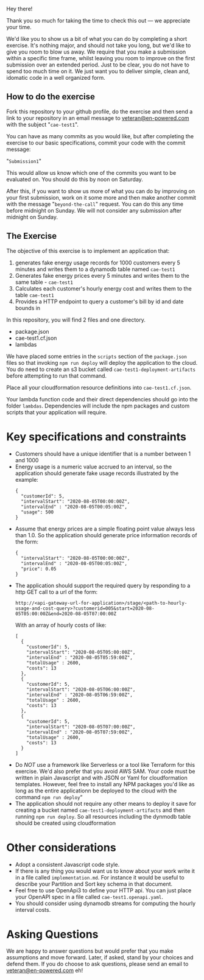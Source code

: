 Hey there!

Thank you so much for taking the time to check this out — we appreciate your
time.

We'd like you to show us a bit of what you can do by completing a short
exercise. It's nothing major, and should not take you long, but we'd like to give
you room to blow us away. We require that you make a submission within a
specific time frame, whilst leaving you room to improve on the first
submission over an extended period. Just to be clear, you do not have to spend
too much time on it. We just want you to deliver simple, clean and, idomatic code
in a well organized form.

## How to do the exercise

Fork this repository to your github profile, do the exercise and then send a
link to your repository in an email message to veteran@en-powered.com with the
subject "``cae-test1``".

You can have as many commits as you would like, but after completing the exercise
to our basic specifications, commit your code with the commit message:

"``Submission1``"

This would allow us know which one of the commits you want to be evaluated on.
You should do this by noon on Saturday.

After this, if you want to show us more of what you can do by improving on your
first submission, work on it some more and then make another commit with the
message "``beyond-the-call``"
request. You can do this any time before midnight on Sunday. We will not
consider any submission after midnight on Sunday.

## The Exercise

The objective of this exercise is to implement an application that:

1. generates fake energy usage records for 1000 customers every 5 minutes and
   writes them to a dynamodb table named ``cae-test1``
2. Generates fake energy prices every 5 minutes and writes them to the same
   table - ``cae-test1``
3. Calculates each customer's hourly energy cost and writes them to the table
   ``cae-test1``
4. Provides a HTTP endpoint to query a customer's bill by id and date bounds in


In this repository, you will find 2 files and one directory.
- package.json
- cae-test1.cf.json
- lambdas

We have placed some entries in the ``scripts`` section of the ``package.json``
files so that invoking ``npm run deploy`` will deploy the application to the
cloud. You do need to create an s3 bucket called ``cae-test1-deployment-artifacts``
before attempting to run that command.

Place all your cloudformation resource definitions into ``cae-test1.cf.json``.

Your lambda function code and their direct dependencies should go into the
folder ``lambdas``. Dependencies will include the npm packages and custom
scripts that your application will require.

# Key specifications and constraints

- Customers should have a unique identifier that is a number between 1 and 1000
- Energy usage is a numeric value accrued to an interval, so the application 
  should generate fake usage records illustrated by the example:
    ```
    {
      "customerId": 5,
      "intervalStart": "2020-08-05T00:00:00Z",
      "intervalEnd" : "2020-08-05T00:05:00Z",
      "usage": 500
   }
   ```
- Assume that energy prices are a simple floating point value always less than
    1.0. So the application should generate price information records of the form:
    ```
    {
      "intervalStart": "2020-08-05T00:00:00Z",
      "intervalEnd" : "2020-08-05T00:05:00Z",
      "price": 0.05
   }
   ```
- The application should support the required query by responding to a http GET
    call to a url of the form:
    ```
    http://<api-gateway-url-for-application>/stage/<path-to-hourly-usage-and-cost-query>?customerid=005&start=2020-08-05T05:00:00Z&end=2020-08-05T07:00:00Z
    ```
    With an array of hourly costs of like:
    ```
    [
      {
        "customerId": 5,
        "intervalStart": "2020-08-05T05:00:00Z",
        "intervalEnd" : "2020-08-05T05:59:00Z",
        "totalUsage" : 2600,
        "costs": 13
      },
      {
        "customerId": 5,
        "intervalStart": "2020-08-05T06:00:00Z",
        "intervalEnd" : "2020-08-05T06:59:00Z",
        "totalUsage" : 2600,
        "costs": 13
      },
      {
        "customerId": 5,
        "intervalStart": "2020-08-05T07:00:00Z",
        "intervalEnd" : "2020-08-05T07:59:00Z",
        "totalUsage" : 2600,
        "costs": 13
      }
   ]
   ```
- Do *NOT* use a framework like Serverless or a tool like Terraform for this 
  exercise. We'd also prefer that you avoid AWS SAM. Your code must be written
  in plain Javascript and with JSON or Yaml for cloudformation templates.
  However, feel free to install any NPM packages you'd like as long as the
  entire applicationn be deployed to the cloud with the command ``npm run
  deploy``“
- The application should not require any other means to deploy it save for 
  creating a bucket named ``cae-test1-deployment-artifacts`` and then running 
  ``npm run deploy``. So all resources including the dynmodb table should be
  created using cloudformation

# Other considerations

- Adopt a consistent Javascript code style.
- If there is any thing you would want us to know about your work write it in a 
   file called ``implementation.md``. For instance it would be useful to
   describe your Partition and Sort key schema in that document.
- Feel free to use OpenApi3 to define your HTTP api. You can just place your
    OpenAPI spec in a file called ``cae-test1.openapi.yaml``.
- You should consider using dynamodb streams for computing the hourly interval
    costs.

# Asking Questions

We are happy to answer questions but would prefer that you make assumptions and
move forward. Later, if asked, stand by your choices and defend them. If you do
choose to ask questions, please send an email to veteran@en-powered.com eh!
